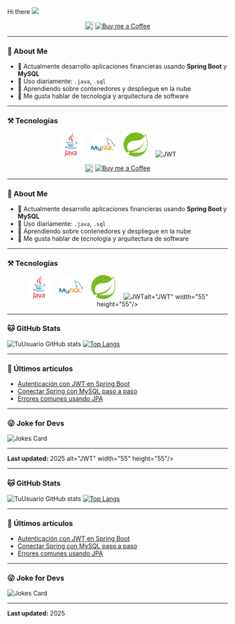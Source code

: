  Hi there <img src="https://github.com/TheDudeThatCode/TheDudeThatCode/blob/master/Assets/Hi.gif" width="29px">

<p align="center">
<a href="https://hashnode.com/@apoorvtyagi" target="blank"><img align="center" src="https://cdn.jsdelivr.net/npm/simple-icons@3.0.1/icons/hashnode.svg" height="20" width="20" /></a>
<a href="https://www.buymeacoffee.com/apoorvtyagi"><img align="center" alt="Buy me a Coffee" width="22px" src="https://cdn.jsdelivr.net/npm/simple-icons@3.0.1/icons/buymeacoffee.svg" /></a>
</p>

---

### 🤵 About Me

- 🏦 Actualmente desarrollo aplicaciones financieras usando **Spring Boot** y **MySQL**
- 🤔 Uso diariamente: `.java`, `.sql`
- 🌱 Aprendiendo sobre contenedores y despliegue en la nube
- 💬 Me gusta hablar de tecnología y arquitectura de software

---



### ⚒️ Tecnologías

<p align="center">
  <img src="https://github.com/devicons/devicon/raw/master/icons/java/java-original-wordmark.svg" alt="Java" width="55" height="55" style="margin-right:15px;"/>
  <img src="https://github.com/devicons/devicon/raw/master/icons/mysql/mysql-original-wordmark.svg" alt="MySQL" width="55" height="55" style="margin-right:15px;"/>
  <img src="https://github.com/devicons/devicon/raw/master/icons/spring/spring-original.svg" alt="Spring" width="55" height="55" style="margin-right:15px;"/>
  <img src="https://raw.githubusercontent.com/auth0/jwt-logo/master/jwt-logo-1.svg" alt="JWT" width="55" height="55"/>
</p>


<p align="center">
<a href="https://hashnode.com/@apoorvtyagi" target="blank"><img align="center" src="https://cdn.jsdelivr.net/npm/simple-icons@3.0.1/icons/hashnode.svg" height="20" width="20" /></a>
<a href="https://www.buymeacoffee.com/apoorvtyagi"><img align="center" alt="Buy me a Coffee" width="22px" src="https://cdn.jsdelivr.net/npm/simple-icons@3.0.1/icons/buymeacoffee.svg" /></a>
</p>

---

### 🤵 About Me

- 🏦 Actualmente desarrollo aplicaciones financieras usando **Spring Boot** y **MySQL**
- 🤔 Uso diariamente: `.java`, `.sql`
- 🌱 Aprendiendo sobre contenedores y despliegue en la nube
- 💬 Me gusta hablar de tecnología y arquitectura de software

---



### ⚒️ Tecnologías

<p align="center">
  <img src="https://github.com/devicons/devicon/raw/master/icons/java/java-original-wordmark.svg" alt="Java" width="55" height="55" style="margin-right:15px;"/>
  <img src="https://github.com/devicons/devicon/raw/master/icons/mysql/mysql-original-wordmark.svg" alt="MySQL" width="55" height="55" style="margin-right:15px;"/>
  <img src="https://github.com/devicons/devicon/raw/master/icons/spring/spring-original.svg" alt="Spring" width="55" height="55" style="margin-right:15px;"/>
  <img src="https://cdn-icons-png.flaticon.com/512/5968/5968292.png" alt="JWT" width="55" height="55"/>alt="JWT" width="55" height="55"/>
</p>

---

### 🐱 GitHub Stats

![TuUsuario GitHub stats](https://github-readme-stats.vercel.app/api?username=TuUsuario&show_icons=true&theme=dark&hide_title=true)
[![Top Langs](https://github-readme-stats.vercel.app/api/top-langs/?username=TuUsuario&layout=compact&theme=dark)](https://github.com/anuraghazra/github-readme-stats)

---

### 📕 Últimos artículos

<!-- BLOG-POST-LIST:START -->
- [Autenticación con JWT en Spring Boot](https://apoorvtyagi.tech/jwt-con-spring)
- [Conectar Spring con MySQL paso a paso](https://apoorvtyagi.tech/mysql-con-spring)
- [Errores comunes usando JPA](https://apoorvtyagi.tech/errores-jpa)
<!-- BLOG-POST-LIST:END -->

---

### 😜 Joke for Devs

<img src="https://readme-jokes.vercel.app/api" alt="Jokes Card" />

---

**Last updated:** 2025 alt="JWT" width="55" height="55"/>
</p>

---

### 🐱 GitHub Stats

![TuUsuario GitHub stats](https://github-readme-stats.vercel.app/api?username=TuUsuario&show_icons=true&theme=dark&hide_title=true)
[![Top Langs](https://github-readme-stats.vercel.app/api/top-langs/?username=TuUsuario&layout=compact&theme=dark)](https://github.com/anuraghazra/github-readme-stats)

---

### 📕 Últimos artículos

<!-- BLOG-POST-LIST:START -->
- [Autenticación con JWT en Spring Boot](https://apoorvtyagi.tech/jwt-con-spring)
- [Conectar Spring con MySQL paso a paso](https://apoorvtyagi.tech/mysql-con-spring)
- [Errores comunes usando JPA](https://apoorvtyagi.tech/errores-jpa)
<!-- BLOG-POST-LIST:END -->

---

### 😜 Joke for Devs

<img src="https://readme-jokes.vercel.app/api" alt="Jokes Card" />

---

**Last updated:** 2025
